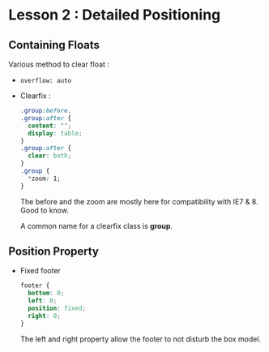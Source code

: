 # Lesson 2 : Detailed Positioning
## Containing Floats

Various method to clear float :
* `overflow: auto`
* Clearfix :
   ```css
   .group:before,
   .group:after {
     content: "";
     display: table;
   }
   .group:after {
     clear: both;
   }
   .group {
     *zoom: 1;
   }
   ```
   The before and the zoom are mostly here for compatibility with IE7 & 8. Good to know.

   A common name for a clearfix class is **group**.

## Position Property

* Fixed footer
   ```css
   footer {
     bottom: 0;
     left: 0;
     position: fixed;
     right: 0;
   }
   ```
   The left and right property allow the footer to not disturb the box model.
